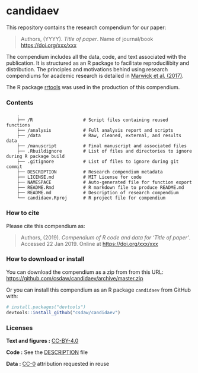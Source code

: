 
<!-- README.md is generated from README.Rmd. Please edit that file -->

# candidaev

This repository contains the research compendium for our paper:

> Authors, (YYYY). *Title of paper*. Name of journal/book
> <https://doi.org/xxx/xxx>

The compendium includes all the data, code, and text associated with the
publication. It is structured as an R package to facilitate
reproducilibity and distribution. The principles and motivations behind
using research compendiums for academic research is detailed in [Marwick
et al. (2017)](https://doi.org/10.1080/00031305.2017.1375986).

The R package [rrtools](https://github.com/benmarwick/rrtools) was used
in the production of this compendium.

### Contents

``` 
    .
    ├── /R                   # Script files containing reused functions
    ├── /analysis            # Full analysis report and scripts
    ├── /data                # Raw, cleaned, external, and results data
    ├── /manuscript          # Final manuscript and associated files
    ├── .Rbuildignore        # List of files and directories to ignore during R package build
    ├── .gitignore           # List of files to ignore during git commit
    ├── DESCRIPTION          # Research compendium metadata
    ├── LICENSE.md           # MIT License for code
    ├── NAMESPACE            # Auto-generated file for function export
    ├── README.Rmd           # R markdown file to produce README.md
    ├── README.md            # Description of research compendium
    └── candidaev.Rproj      # R project file for compendium
```

### How to cite

Please cite this compendium as:

> Authors, (2019). *Compendium of R code and data for ‘Title of paper’*.
> Accessed 22 Jan 2019. Online at <https://doi.org/xxx/xxx>

### How to download or install

You can download the compendium as a zip from from this URL:
<https://github.com/csdaw/candidaev/archive/master.zip>

Or you can install this compendium as an R package `candidaev` from
GitHub with:

``` r
# install.packages("devtools")
devtools::install_github("csdaw/candidaev")
```

### Licenses

**Text and figures :**
[CC-BY-4.0](http://creativecommons.org/licenses/by/4.0/)

**Code :** See the [DESCRIPTION](DESCRIPTION) file

**Data :** [CC-0](http://creativecommons.org/publicdomain/zero/1.0/)
attribution requested in reuse
